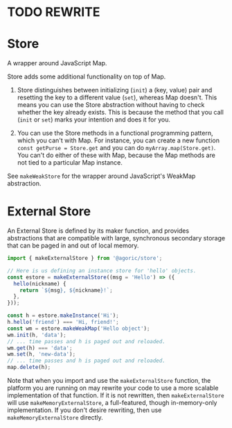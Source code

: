 # TODO REWRITE

# Store

A wrapper around JavaScript Map.

Store adds some additional functionality on top of Map.

1. Store distinguishes between initializing (`init`) a (key,
   value) pair and resetting the key to a different value (`set`),
   whereas Map doesn't. This means you can use the Store
   abstraction without having to check whether the key already exists.
   This is because the method that you call (`init` or `set`) marks
   your intention and does it for you.

2. You can use the Store methods in a functional programming
   pattern, which you can't with Map. For instance, you can create
   a new function `const getPurse = Store.get` and you can do
   `myArray.map(Store.get)`. You can't do either of these with
   Map, because the Map methods are not tied to a particular
   Map instance.

See `makeWeakStore` for the wrapper around JavaScript's WeakMap abstraction.

# External Store

An External Store is defined by its maker function, and provides abstractions
that are compatible with large, synchronous secondary storage that can be paged
in and out of local memory.

```js
import { makeExternalStore } from '@agoric/store';

// Here is us defining an instance store for 'hello' objects.
const estore = makeExternalStore((msg = 'Hello') => ({
  hello(nickname) {
    return `${msg}, ${nickname}!`;
  },
}));

const h = estore.makeInstance('Hi');
h.hello('friend') === 'Hi, friend!';
const wm = estore.makeWeakMap('Hello object');
wm.init(h, 'data');
// ... time passes and h is paged out and reloaded.
wm.get(h) === 'data';
wm.set(h, 'new-data');
// ... time passes and h is paged out and reloaded.
map.delete(h);
```

Note that when you import and use the `makeExternalStore` function, the platform
you are running on may rewrite your code to use a more scalable implementation
of that function.  If it is not rewritten, then `makeExternalStore` will use
`makeMemoryExternalStore`, a full-featured, though in-memory-only
implementation.  If you don't desire rewriting, then use
`makeMemoryExternalStore` directly.
